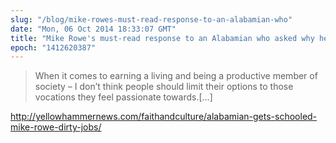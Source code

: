 ```yaml
---
slug: "/blog/mike-rowes-must-read-response-to-an-alabamian-who"
date: "Mon, 06 Oct 2014 18:33:07 GMT"
title: "Mike Rowe's must-read response to an Alabamian who asked why he shouldn't follow his passion - Yellowhammer News"
epoch: "1412620387"
---
```


> When it comes to earning a living and being a productive member of society – I don’t think people should limit their options to those vocations they feel passionate towards.\[…\]

http://yellowhammernews.com/faithandculture/alabamian-gets-schooled-mike-rowe-dirty-jobs/